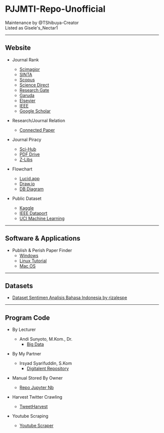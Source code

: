 # PJJMTI-Repo-Unofficial
Maintenance by @TShibuya-Creator\
Listed as Gisele's_Nectar1

---
## Website
* Journal Rank
  * [Scimagjor](www.scimagojr.com)
  * [SINTA](https://sinta.kemdikbud.go.id/)
  * [Scopus](www.scopus.com)
  * [Science Direct](https://www.sciencedirect.com/)
  * [Research Gate](https://www.researchgate.net/)
  * [Garuda](https://garuda.kemdikbud.go.id/)
  * [Elsevier](https://www.elsevier.com/en-xs)
  * [IEEE](https://www.ieee.org/)
  * [Google Scholar](https://scholar.google.com/)

 * Research/Journal Relation
   * [Connected Paper](https://www.connectedpapers.com/)
 
 * Journal Piracy
   * [Sci-Hub](https://sci-hub.se/)
   * [PDF Drive](https://www.pdfdrive.com/)
   * [Z-Libs](https://z-lib.is/)

* Flowchart
  * [Lucid.app](https://lucid.app/)
  * [Draw.io](https://app.diagrams.net/)
  * [DB Diagram](https://dbdiagram.io/)
 
* Public Dataset
  * [Kaggle](https://www.kaggle.com/)
  * [IEEE Dataport](https://ieee-dataport.org/)
  * [UCI Machine Learning](https://archive.ics.uci.edu/)


---
## Software & Applications
* Publish & Perish Paper Finder
  * [Windows](https://harzing.com/download/PoP8Setup.exe)
  * [Linux Tutorial](https://harzing.com/resources/publish-or-perish/linux)
  * [Mac OS](https://harzing.com/download/PoP8Mac.pkg)
 
---


## Datasets
* [Dataset Sentimen Analisis Bahasa Indonesia by rizalespe](https://github.com/rizalespe/Dataset-Sentimen-Analisis-Bahasa-Indonesia/blob/master/dataset_komentar_instagram_cyberbullying.csv)


---
## Program Code
* By Lecturer
  * Andi Sunyoto, M.Kom., Dr.
    * [Big Data](https://github.com/asetya/BigData)
   
* By My Partner
  * Irsyad Syarifuddin, S.Kom
    * [Digitalent Repository](https://drive.google.com/drive/folders/1xMjTaRB6gtdlQlsUYFqaEDuZfFRItQOY)
   
* Manual Stored By Owner
  * [Repo Jupyter Nb](https://drive.google.com/drive/folders/1HmZxdOMkZwXPYo9DOLBQBqT5PZsHQ2MM?usp=drive_link)
 
* Harvest Twitter Crawling
  * [TweetHarvest](https://helmisatria.com/blog/crawl-data-twitter-menggunakan-tweet-harvest/)

* Youtube Scraping
  * [Youtube Scraper](https://fariqi.my.id/blog/2023/10/22/tutorial-youtube-api-v3-menggunakan-python-dan-google-colab/)
 
